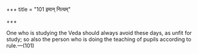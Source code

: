 +++
title = "101 इमान् नित्यम्"

+++

One who is studying the Veda should always avoid these days, as unfit for study; so also the person who is doing the teaching of pupils according to rule.—(101) 